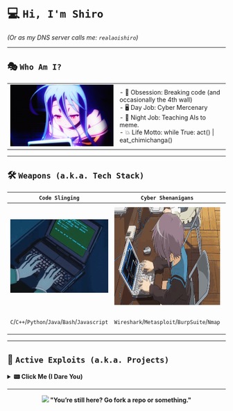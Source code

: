 # 💻 **`Hi, I'm Shiro`**   
*(Or as my DNS server calls me: `realaoishiro`)*  

---

## 🎭 **`Who Am I?`**  
<table>
  <tr>
    <td width="50%">  
      <img src="src/images/shiro.gif">  
    </td>
    <td width="50%">  
      - 🔐 Obsession: Breaking code (and occasionally the 4th wall) <br>  
      - 🖥️ Day Job: Cyber Mercenary <br>
      - 🤖 Night Job: Teaching AIs to meme. <!--Spoiler: They’re terrible.--> <br>
      - 💥 Life Motto: while True: act() | eat_chimichanga()
    </td>
  </tr>
</table>

---

## 🛠️ **`Weapons (a.k.a. Tech Stack)`**  
| **`Code Slinging`** | **`Cyber Shenanigans`** | **`Distractions`** |  
|----------------------|-------------------------|--------------------|  
| <img src="src/images/coding.gif" width="300" style="display:block; margin:auto;"> | <img src="src/images/anime-hacking.gif" width="300" height="225" style="display:block; margin:auto;"> | <img src="src/images/distraction.gif" width="330" height="240" style="display:block; margin:auto;">|  
| `C`/`C++`/`Python`/`Java`/`Bash`/`Javascript`| `Wireshark`/`Metasploit`/`BurpSuite`/`Nmap` | `      Overengineering Side Projects      ` |  

---

## 🚨 **`Active Exploits (a.k.a. Projects)`**  
<details>  
  <summary> <b> 📟 Click Me (I Dare You) </b> </summary>  
  <p style="font-style:italic">Nothing here yet! TuT</p>
</details>  

---

<div align="center" style="font-weight:bold">
  <img src="http://i.imgur.com/UhJXG95.jpg"  <br>
  "You’re still here? Go fork a repo or something." 
</div>

<!-- Hidden message for nerds -->  
<!-- 🚫⚠️ *`rm -rf / --no-preserve-root` was my idea.* ⚠️🚫 -->
